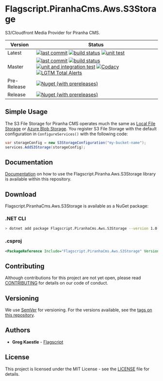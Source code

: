 # Flagscript.PiranhaCms.Aws.S3Storage

S3/Cloudfront Media Provider for Piranha CMS.

Version | Status
--- | ---
Latest | [![last commit](https://img.shields.io/github/last-commit/flagscript/Flagscript.PiranhaCms.Aws.S3Storage.svg?logo=github)](https://github.com/flagscript/Flagscript.PiranhaCms.Aws.S3Storage) [![build status](https://img.shields.io/appveyor/ci/Flagscript/flagscript-piranhacms-aws-s3storage.svg?logo=appveyor)](https://ci.appveyor.com/project/Flagscript/flagscript-piranhacms-aws-s3storage) [![unit test](https://img.shields.io/appveyor/tests/Flagscript/flagscript-piranhacms-aws-s3storage.svg?label=unit%20tests&logo=appveyor)](https://ci.appveyor.com/project/Flagscript/flagscript-piranhacms-aws-s3storage)
Master | [![last commit](https://img.shields.io/github/last-commit/flagscript/Flagscript.PiranhaCms.Aws.S3Storage/master.svg?logo=github)](https://github.com/flagscript/Flagscript.PiranhaCms.Aws.S3Storage) [![build status](https://img.shields.io/appveyor/ci/Flagscript/flagscript-piranhacms-aws-s3storage/master.svg?logo=appveyor)](https://ci.appveyor.com/project/Flagscript/flagscript-piranhacms-aws-s3storage) [![unit and integration  test](https://img.shields.io/appveyor/tests/Flagscript/flagscript-piranhacms-aws-s3storage/master.svg?label=unit/integration%20tests&logo=appveyor)](https://ci.appveyor.com/project/Flagscript/flagscript-piranhacms-aws-s3storage) [![Codacy](https://img.shields.io/codacy/coverage/096a3c8d327e4e168bea4e3ebf06d402.svg?logo=codacy)](https://app.codacy.com/project/flagscript/Flagscript.PiranhaCms.Aws.S3Storage/dashboard) [![LGTM Total Alerts](https://img.shields.io/lgtm/alerts/g/flagscript/Flagscript.PiranhaCms.Aws.S3Storage.svg?logo=lgtm&logoWidth=18)](https://lgtm.com/projects/g/flagscript/Flagscript.PiranhaCms.Aws.S3Storage/alerts/)
Pre-Release | [![Nuget (with prereleases)](https://img.shields.io/nuget/vpre/Flagscript.PiranhaCms.Aws.S3Storage.svg?logo=nuget)](https://www.nuget.org/packages/Flagscript.PiranhaCms.Aws.S3Storage)
Release | [![Nuget (with prereleases)](https://img.shields.io/nuget/v/Flagscript.PiranhaCms.Aws.S3Storage.svg?logo=nuget)](https://www.nuget.org/packages/Flagscript.PiranhaCms.Aws.S3Storage)

## Simple Usage

The S3 File Storage for Piranha CMS operates much the same as [Local File Storage](http://piranhacms.org/docs/components/media-storage/local-file-storage) or [Azure Blob Storage](http://piranhacms.org/docs/components/media-storage/azure-blob-storage). You register S3 File Storage with the default configuration in `ConfigureServices()` with the following code:

```csharp
var storageConfig = new S3StorageConfiguration("my-bucket-name");
services.AddS3Storage(storageConfig);
```

## Documentation

[Documentation](./documentation/DOCUMENTATION.md) on how to use the Flagscript.Piranha.Aws.S3Storage library is available within this repository. 

## Download

Flagscript.PiranhaCms.Aws.S3Storage is available as a NuGet package:

### .NET CLI

```bash
> dotnet add package Flagscript.PiranhaCms.Aws.S3Storage --version 1.0.0-alpha
```

###  .csproj

```xml
<PackageReference Include="Flagscript.PiranhaCms.Aws.S3Storage" Version="1.0.0-alpha" />
```

## Contributing

Although contributions for this project are not yet open, please read 
[CONTRIBUTING](https://github.com/flagscript/Flagscript.Piranha.Aws.S3Storage/blob/master/CONTRIBUTING.md) 
for details on our code of conduct.

## Versioning

We use [SemVer](http://semver.org/) for versioning. For the versions available, see 
the [tags on this repository](https://github.com/flagscript/Flagscript.PiranhaCms.Aws.S3Storage/releases). 

## Authors

* **Greg Kaestle** - [Flagscript](https://flagscript.net)

## License

This project is licensed under the MIT License - see the [LICENSE](https://github.com/flagscript/Flagscript.PiranhaCms.Aws.S3Storage/blob/master/LICENSE.md) file for details.
